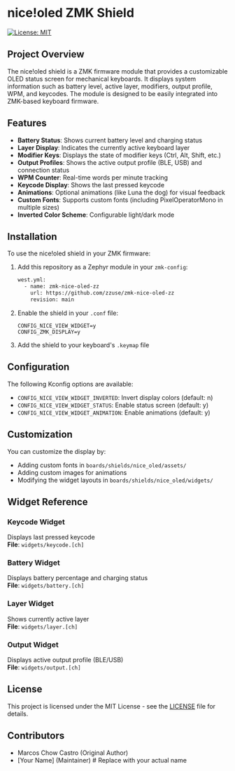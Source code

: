# nice!oled ZMK Shield

[![License: MIT](https://img.shields.io/badge/License-MIT-yellow.svg)](https://opensource.org/licenses/MIT)

## Project Overview
The nice!oled shield is a ZMK firmware module that provides a customizable OLED status screen for mechanical keyboards. It displays system information such as battery level, active layer, modifiers, output profile, WPM, and keycodes. The module is designed to be easily integrated into ZMK-based keyboard firmware.

## Features
- **Battery Status**: Shows current battery level and charging status
- **Layer Display**: Indicates the currently active keyboard layer
- **Modifier Keys**: Displays the state of modifier keys (Ctrl, Alt, Shift, etc.)
- **Output Profiles**: Shows the active output profile (BLE, USB) and connection status
- **WPM Counter**: Real-time words per minute tracking
- **Keycode Display**: Shows the last pressed keycode
- **Animations**: Optional animations (like Luna the dog) for visual feedback
- **Custom Fonts**: Supports custom fonts (including PixelOperatorMono in multiple sizes)
- **Inverted Color Scheme**: Configurable light/dark mode

## Installation
To use the nice!oled shield in your ZMK firmware:

1. Add this repository as a Zephyr module in your `zmk-config`:
   ```bash
   west.yml: 
     - name: zmk-nice-oled-zz
       url: https://github.com/zzuse/zmk-nice-oled-zz
       revision: main
   ```

2. Enable the shield in your `.conf` file:
   ```
   CONFIG_NICE_VIEW_WIDGET=y
   CONFIG_ZMK_DISPLAY=y
   ```

3. Add the shield to your keyboard's `.keymap` file

## Configuration
The following Kconfig options are available:
- `CONFIG_NICE_VIEW_WIDGET_INVERTED`: Invert display colors (default: n)
- `CONFIG_NICE_VIEW_WIDGET_STATUS`: Enable status screen (default: y)
- `CONFIG_NICE_VIEW_WIDGET_ANIMATION`: Enable animations (default: y)

## Customization
You can customize the display by:
- Adding custom fonts in `boards/shields/nice_oled/assets/`
- Adding custom images for animations
- Modifying the widget layouts in `boards/shields/nice_oled/widgets/`

## Widget Reference

### Keycode Widget
Displays last pressed keycode  
**File**: `widgets/keycode.[ch]`

### Battery Widget
Displays battery percentage and charging status  
**File**: `widgets/battery.[ch]`

### Layer Widget
Shows currently active layer  
**File**: `widgets/layer.[ch]`

### Output Widget
Displays active output profile (BLE/USB)  
**File**: `widgets/output.[ch]`

## License
This project is licensed under the MIT License - see the [LICENSE](LICENSE) file for details.
## Contributors
- Marcos Chow Castro (Original Author)
- [Your Name] (Maintainer)  # Replace with your actual name